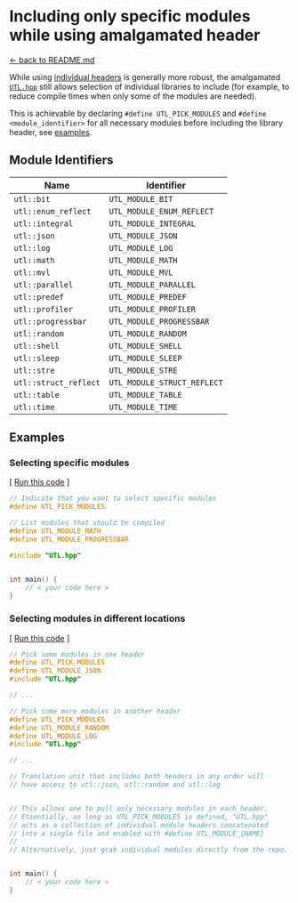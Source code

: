 # Including only specific modules while using amalgamated header

[<- back to README.md](..)

While using [individual headers](../include/UTL) is generally more robust, the amalgamated [`UTL.hpp`](../single_include/UTL.hpp) still allows selection of individual libraries to include (for example, to reduce compile times when only some of the modules are needed).

This is achievable by declaring `#define UTL_PICK_MODULES` and `#define <module_identifier>` for all necessary modules before including the library header, see [examples](#selecting-specific-modules).

## Module Identifiers

| Name                  | Identifier                  |
| --------------------- | --------------------------- |
| `utl::bit`            | `UTL_MODULE_BIT`            |
| `utl::enum_reflect`   | `UTL_MODULE_ENUM_REFLECT`   |
| `utl::integral`       | `UTL_MODULE_INTEGRAL`       |
| `utl::json`           | `UTL_MODULE_JSON`           |
| `utl::log`            | `UTL_MODULE_LOG`            |
| `utl::math`           | `UTL_MODULE_MATH`           |
| `utl::mvl`            | `UTL_MODULE_MVL`            |
| `utl::parallel`       | `UTL_MODULE_PARALLEL`       |
| `utl::predef`         | `UTL_MODULE_PREDEF`         |
| `utl::profiler`       | `UTL_MODULE_PROFILER`       |
| `utl::progressbar`    | `UTL_MODULE_PROGRESSBAR`    |
| `utl::random`         | `UTL_MODULE_RANDOM`         |
| `utl::shell`          | `UTL_MODULE_SHELL`          |
| `utl::sleep`          | `UTL_MODULE_SLEEP`          |
| `utl::stre`           | `UTL_MODULE_STRE`           |
| `utl::struct_reflect` | `UTL_MODULE_STRUCT_REFLECT` |
| `utl::table`          | `UTL_MODULE_TABLE`          |
| `utl::time`           | `UTL_MODULE_TIME`           |

## Examples

### Selecting specific modules

[ [Run this code](https://godbolt.org/z/v9nzddEvv) ]
```cpp
// Indicate that you want to select specific modules
#define UTL_PICK_MODULES

// List modules that should be compiled
#define UTL_MODULE_MATH
#define UTL_MODULE_PROGRESSBAR

#include "UTL.hpp"


int main() {
    // < your code here >
}
```

### Selecting modules in different locations

[ [Run this code](https://godbolt.org/z/zdKW3fhqx) ]
```cpp
// Pick some modules in one header
#define UTL_PICK_MODULES
#define UTL_MODULE_JSON
#include "UTL.hpp"

// ...

// Pick some more modules in another header
#define UTL_PICK_MODULES
#define UTL_MODULE_RANDOM
#define UTL_MODULE_LOG
#include "UTL.hpp"

// ...

// Translation unit that includes both headers in any order will
// have access to utl::json, utl::random and utl::log


// This allows one to pull only necessary modules in each header.
// Essentially, as long as UTL_PICK_MODULES is defined, "UTL.hpp"
// acts as a collection of individual module headers concatenated
// into a single file and enabled with #define UTL_MODULE_{NAME}
//
// Alternatively, just grab individual modules directly from the repo.


int main() {
    // < your code here >
}
```
